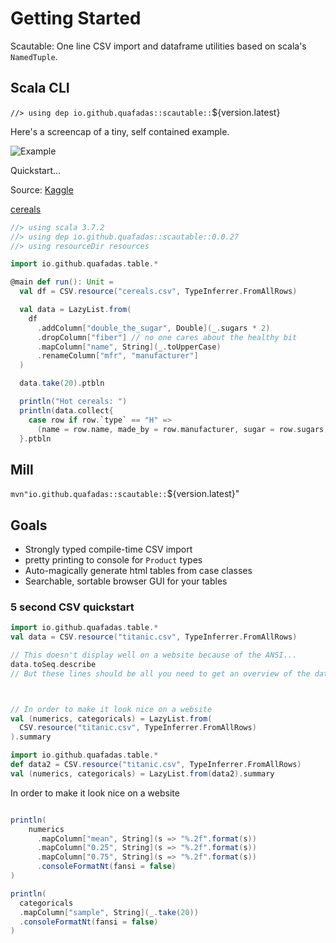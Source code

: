 # Getting Started

Scautable: One line CSV import and dataframe utilities based on scala's `NamedTuple`.

## Scala CLI

`//> using dep io.github.quafadas::scautable::`${version.latest}

Here's a screencap of a tiny, self contained example.

![Example](../assets/getting_started.png)

Quickstart...

Source: [Kaggle](https://www.kaggle.com/datasets/crawford/80-cereals)

[cereals](../assets/cereals.csv)

```scala
//> using scala 3.7.2
//> using dep io.github.quafadas::scautable::0.0.27
//> using resourceDir resources

import io.github.quafadas.table.*

@main def run(): Unit =
  val df = CSV.resource("cereals.csv", TypeInferrer.FromAllRows)

  val data = LazyList.from(
    df
      .addColumn["double_the_sugar", Double](_.sugars * 2)
      .dropColumn["fiber"] // no one cares about the healthy bit
      .mapColumn["name", String](_.toUpperCase)
      .renameColumn["mfr", "manufacturer"]
  )

  data.take(20).ptbln

  println("Hot cereals: ")
  println(data.collect{
    case row if row.`type` == "H" =>
      (name = row.name, made_by = row.manufacturer, sugar = row.sugars, salt = row.sodium)
  }.ptbln


```

## Mill
`mvn"io.github.quafadas::scautable::`${version.latest}"

## Goals


- Strongly typed compile-time CSV import
- pretty printing to console for `Product` types
- Auto-magically generate html tables from case classes
- Searchable, sortable browser GUI for your tables

### 5 second CSV quickstart

```scala mdoc:silent
import io.github.quafadas.table.*
val data = CSV.resource("titanic.csv", TypeInferrer.FromAllRows)

// This doesn't display well on a website because of the ANSI...
data.toSeq.describe
// But these lines should be all you need to get an overview of the data.



// In order to make it look nice on a website
val (numerics, categoricals) = LazyList.from(
  CSV.resource("titanic.csv", TypeInferrer.FromAllRows)
).summary
```
```scala mdoc:invisible:reset
import io.github.quafadas.table.*
def data2 = CSV.resource("titanic.csv", TypeInferrer.FromAllRows)
val (numerics, categoricals) = LazyList.from(data2).summary
```
In order to make it look nice on a website
```scala mdoc

println(  
    numerics
      .mapColumn["mean", String](s => "%.2f".format(s))      
      .mapColumn["0.25", String](s => "%.2f".format(s))
      .mapColumn["0.75", String](s => "%.2f".format(s))
      .consoleFormatNt(fansi = false)
)

println(
  categoricals
  .mapColumn["sample", String](_.take(20))
  .consoleFormatNt(fansi = false)
)
```